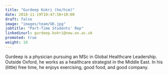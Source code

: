 ```yaml
---
title: "Gurdeep Kokri (he/him)"
date: 2018-11-19T10:47:58+10:00
draft: false
image: "images/team/GK.jpg"
jobtitle: "Part-Time Students' Rep"
linkedinurl: gurdeep.kokri@new.ox.ac.uk
promoted: true
weight: 18
---
```


Gurdeep is a physician pursuing an MSc in Global Healthcare Leadership. Outside Oxford, he works as a healthcare strategist in the Middle East. In his (little) free time, he enjoys exercising, good food, and good company.
